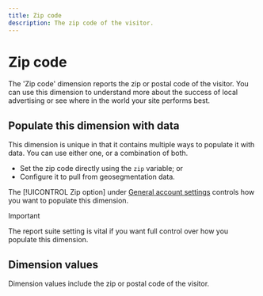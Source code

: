 ```yaml
---
title: Zip code
description: The zip code of the visitor.
---
```


# Zip code

The 'Zip code' dimension reports the zip or postal code of the visitor. You can use this dimension to understand more about the success of local advertising or see where in the world your site performs best.

## Populate this dimension with data

This dimension is unique in that it contains multiple ways to populate it with data. You can use either one, or a combination of both.

* Set the zip code directly using the `zip` variable; or
* Configure it to pull from geosegmentation data.

The [!UICONTROL Zip option] under [General account settings](/help/admin/admin/general-acct-settings-admin.md) controls how you want to populate this dimension.

>[!IMPORTANT]
>
>The report suite setting is vital if you want full control over how you populate this dimension.

## Dimension values

Dimension values include the zip or postal code of the visitor.